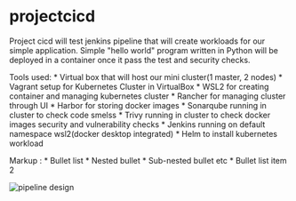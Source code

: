 # projectcicd
Project cicd will test jenkins pipeline that will create workloads for our simple application. Simple "hello world" program written in Python will be deployed in a container once it pass the test and security checks.

Tools used:
          * Virtual box that will host our mini cluster(1 master, 2 nodes)
          * Vagrant setup for Kubernetes Cluster in VirtualBox
          * WSL2 for creating container and managing kubernetes cluster
          * Rancher for managing cluster through UI
          * Harbor for storing docker images
          * Sonarqube running in cluster to check code smelss
          * Trivy running in cluster to check docker images security and vulnerability checks
          * Jenkins running on default namespace wsl2(docker desktop integrated)
          * Helm to install kubernetes workload

 Markup : * Bullet list
              * Nested bullet
                  * Sub-nested bullet etc
          * Bullet list item 2



![pipeline design](https://github.com/rpmacaspac/projectcicd/assets/15140570/8cf58352-ca0c-4b7b-976d-2e8b2f95c30c)
